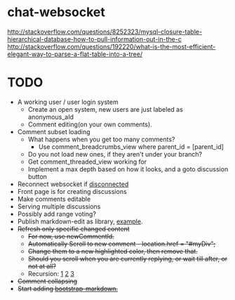 # chat-websocket
http://stackoverflow.com/questions/8252323/mysql-closure-table-hierarchical-database-how-to-pull-information-out-in-the-c
http://stackoverflow.com/questions/192220/what-is-the-most-efficient-elegant-way-to-parse-a-flat-table-into-a-tree/

# TODO


- A working user / user login system
	- Create an open system, new users are just labeled as anonymous_aId
	- Comment editing(on your own comments).
- Comment subset loading
  - What happens when you get too many comments?
  	- Use comment_breadcrumbs_view where parent_id = [parent_id]
  - Do you not load new ones, if they aren't under your branch?
  - Get comment_threaded_view working for 
  - Implement a max depth based on how it looks, and a goto discussion button
- Reconnect websocket if [disconnected](http://stackoverflow.com/questions/3479734/javascript-jquery-test-if-window-has-focus)
- Front page is for creating discussions
- Make comments editable
- Serving multiple discussions
- Possibly add range voting?
- Publish markdown-edit as library, [example](http://blog.angular-university.io/how-to-create-an-angular-2-library-and-how-to-consume-it-jspm-vs-webpack/).
- ~~Refresh only specific changed content~~
  - ~~For now, use newCommentId.~~
  - ~~Automatically Scroll to new comment - location.href = "#myDiv";~~
  - ~~Change them to a new highlighted color, then remove that.~~
  - ~~Should you scroll when you are currently replying, or wait till after, or not at all?~~
  - Recursion: [1](http://stackoverflow.com/a/2549333/1655478) [2](http://stackoverflow.com/questions/16228467/how-do-i-break-out-of-loops-in-recursive-functions) [3](http://stackoverflow.com/questions/34522306/angular-2-focus-on-newly-added-input-element)
- ~~Comment collapsing~~
- ~~Start adding [bootstrap-markdown.](http://www.codingdrama.com/bootstrap-markdown/)~~
  